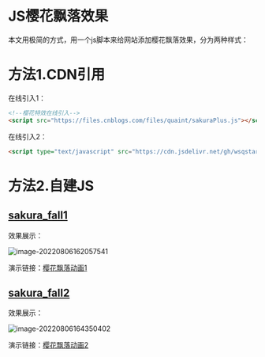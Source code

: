# JS樱花飘落效果

本文用极简的方式，用一个js脚本来给网站添加樱花飘落效果，分为两种样式：



# 方法1.CDN引用

在线引入1：

~~~html
<!--樱花特效在线引入-->
<script src="https://files.cnblogs.com/files/quaint/sakuraPlus.js"></script>
~~~

在线引入2：

~~~html
<script type="text/javascript" src="https://cdn.jsdelivr.net/gh/wsqstar/ResHosting@0.031/build/js/Sakura.js"></script>
~~~



# 方法2.自建JS

## [sakura_fall1](https://github.com/WRXinYue/sakura_fall/tree/main/sakura_fall1)

效果展示：

![image-20220806162057541](https://cdn.jsdelivr.net/gh/WRXinYue/PictureCDN/img/image-20220806162057541.png)

演示链接：[樱花飘落动画1](https://wrxinyue.github.io/sakura_fall/sakura_fall1/) 



## [sakura_fall2](https://github.com/WRXinYue/sakura_fall/tree/main/sakura_fall2)

效果展示：

![image-20220806164350402](https://cdn.jsdelivr.net/gh/WRXinYue/PictureCDN/img/image-20220806164350402.png)

演示链接：[樱花飘落动画2](https://wrxinyue.github.io/sakura_fall/sakura_fall2/)

